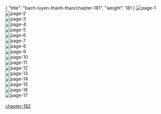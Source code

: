 { "title": "bach-luyen-thanh-than/chapter-181", "weight": 181 }
<img src="bach-luyen-thanh-than_0181_01-90978f76549ebb87daf04ef6356c6118.webp" alt="page-1" origin="http://storage.fshare.vn/Test-vechai/1513841060-Bach-Luyen-Thanh-Than-chap-175-ve-chai-02.jpg"><br/>
<img src="bach-luyen-thanh-than_0181_02-216f511a6bcce867c8f7aa4b6fa91cec.webp" alt="page-2" origin="http://storage.fshare.vn/Test-vechai/1513841060-Bach-Luyen-Thanh-Than-chap-175-ve-chai-03.jpg"><br/>
<img src="bach-luyen-thanh-than_0181_03-920ec94c5f59a33f0f175e3b87880c9e.webp" alt="page-3" origin="http://storage.fshare.vn/Test-vechai/1513841060-Bach-Luyen-Thanh-Than-chap-175-ve-chai-04.jpg"><br/>
<img src="bach-luyen-thanh-than_0181_04-40a2ebe9c5409dc83264652742cc5e44.webp" alt="page-4" origin="http://storage.fshare.vn/Test-vechai/1513841060-Bach-Luyen-Thanh-Than-chap-175-ve-chai-05.jpg"><br/>
<img src="bach-luyen-thanh-than_0181_05-8f57bb873528128433190ed241895179.webp" alt="page-5" origin="http://storage.fshare.vn/Test-vechai/1513841060-Bach-Luyen-Thanh-Than-chap-175-ve-chai-06.jpg"><br/>
<img src="bach-luyen-thanh-than_0181_06-ef37f0b2609376a74bd48bc7269e563f.webp" alt="page-6" origin="http://storage.fshare.vn/Test-vechai/1513841060-Bach-Luyen-Thanh-Than-chap-175-ve-chai-07.jpg"><br/>
<img src="bach-luyen-thanh-than_0181_07-ff66c33d5e1d0bc568b03fc9a7ee38f9.webp" alt="page-7" origin="http://storage.fshare.vn/Test-vechai/1513841060-Bach-Luyen-Thanh-Than-chap-175-ve-chai-08.jpg"><br/>
<img src="bach-luyen-thanh-than_0181_08-fc87f9b83f694d19e3ae09dfcf7e2c63.webp" alt="page-8" origin="http://storage.fshare.vn/Test-vechai/1513841060-Bach-Luyen-Thanh-Than-chap-175-ve-chai-09.jpg"><br/>
<img src="bach-luyen-thanh-than_0181_09-9a339dc2f978d36dbf9561d9b23e7b46.webp" alt="page-9" origin="http://storage.fshare.vn/Test-vechai/1513841060-Bach-Luyen-Thanh-Than-chap-175-ve-chai-10.jpg"><br/>
<img src="bach-luyen-thanh-than_0181_10-cfb07692cb9d0402764d608a8cc03a71.webp" alt="page-10" origin="http://storage.fshare.vn/Test-vechai/1513841060-Bach-Luyen-Thanh-Than-chap-175-ve-chai-11.jpg"><br/>
<img src="bach-luyen-thanh-than_0181_11-b9eb714453380a3006328f88996b717d.webp" alt="page-11" origin="http://storage.fshare.vn/Test-vechai/1513841060-Bach-Luyen-Thanh-Than-chap-175-ve-chai-12.jpg"><br/>
<img src="bach-luyen-thanh-than_0181_12-e10ba71943102ef951906fe507421ebb.webp" alt="page-12" origin="http://storage.fshare.vn/Test-vechai/1513841060-Bach-Luyen-Thanh-Than-chap-175-ve-chai-13.jpg"><br/>
<img src="bach-luyen-thanh-than_0181_13-3eda92f2c9e26e5f4a821c08045e504c.webp" alt="page-13" origin="http://storage.fshare.vn/Test-vechai/1513841060-Bach-Luyen-Thanh-Than-chap-175-ve-chai-14.jpg"><br/>
<img src="bach-luyen-thanh-than_0181_14-c8471eaf5a5817b1422cda45c2f74fe0.webp" alt="page-14" origin="http://storage.fshare.vn/Test-vechai/1513841060-Bach-Luyen-Thanh-Than-chap-175-ve-chai-15.jpg"><br/>
<img src="bach-luyen-thanh-than_0181_15-fe41e01ac311b7a1e34a7bc558fd56e0.webp" alt="page-15" origin="http://storage.fshare.vn/Test-vechai/1513841060-Bach-Luyen-Thanh-Than-chap-175-ve-chai-16.jpg"><br/>
<img src="bach-luyen-thanh-than_0181_16-8d1a031905e80531f280d689bbcf832f.webp" alt="page-16" origin="http://storage.fshare.vn/Test-vechai/1513841060-Bach-Luyen-Thanh-Than-chap-175-ve-chai-17.jpg"><br/>
<img src="bach-luyen-thanh-than_0181_17-c7bfde15e0455b636995cb2117a1a5df.webp" alt="page-17" origin="http://storage.fshare.vn/Test-vechai/1513841060-Bach-Luyen-Thanh-Than-chap-175-ve-chai-18.jpg"><br/>
<br/><a class="nextchap" href="/bach-luyen-thanh-than/chapter-182">chapter-182</a>
